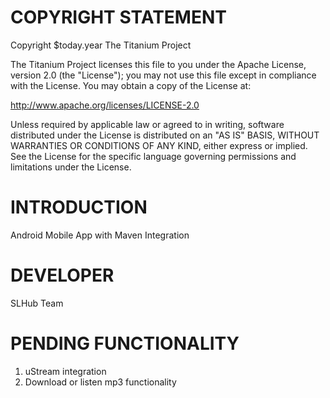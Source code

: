 COPYRIGHT STATEMENT
===================

Copyright $today.year The Titanium Project

The Titanium Project licenses this file to you under the Apache License,
version 2.0 (the "License"); you may not use this file except in compliance
with the License. You may obtain a copy of the License at:

http://www.apache.org/licenses/LICENSE-2.0

Unless required by applicable law or agreed to in writing, software
distributed under the License is distributed on an "AS IS" BASIS, WITHOUT
WARRANTIES OR CONDITIONS OF ANY KIND, either express or implied. See the
License for the specific language governing permissions and limitations
under the License.


INTRODUCTION
============

Android Mobile App with Maven Integration

DEVELOPER
=========

SLHub Team


PENDING FUNCTIONALITY
=====================

   1) uStream integration
   2) Download or listen mp3 functionality
